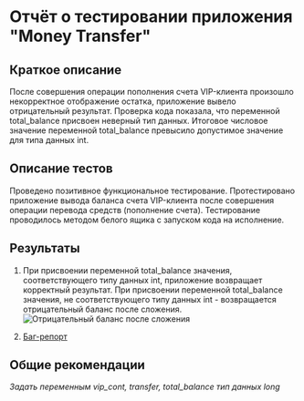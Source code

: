 # Отчёт о тестировании приложения "Money Transfer"

## Краткое описание

После совершения операции пополнения счета VIP-клиента произошло некорректное отображение остатка, приложение вывело отрицательный результат. 
Проверка кода показала, что переменной total_balance присвоен неверный тип данных. 
Итоговое числовое значение переменной total_balance превысило допустимое значение для типа данных int.

## Описание тестов

Проведено позитивное функциональное тестирование. Протестировано приложение вывода баланса счета VIP-клиента после совершения операции перевода средств (пополнение счета). Тестирование проводилось методом белого ящика с запуском кода на исполнение.

## Результаты

1. При присвоении переменной total_balance значения, соответствующего типу данных int, приложение возвращает корректный результат. При присвоении переменной total_balance значения, не соответствующего типу данных int - возвращается отрицательный баланс после сложения.
![Отрицательный баланс после сложения](https://user-images.githubusercontent.com/71065934/104580574-7f799d80-566e-11eb-96a1-70f54d7f37df.png)

2. [Баг-репорт](https://github.com/asatoroff/jdz1/issues/1)

## Общие рекомендации
*Задать переменным vip_cont, transfer, total_balance тип данных long*

